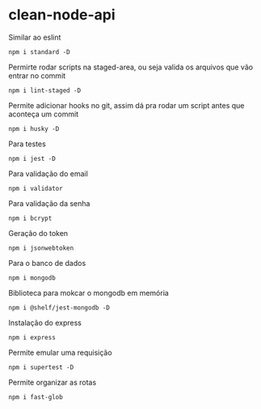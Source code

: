 # clean-node-api

Similar ao eslint
```
npm i standard -D
```

Permirte rodar scripts na staged-area, ou seja valida os arquivos que vão entrar no commit
```
npm i lint-staged -D
```

Permite adicionar hooks no git, assim dá pra rodar um script antes que aconteça um commit
```
npm i husky -D
```

Para testes
```
npm i jest -D
```

Para validação do email
```
npm i validator
```

Para validação da senha
```
npm i bcrypt
```

Geração do token
```
npm i jsonwebtoken
```

Para o banco de dados
```
npm i mongodb
```

Biblioteca para mokcar o mongodb em memória
```
npm i @shelf/jest-mongodb -D
```

Instalação do express
```
npm i express
```

Permite emular uma requisição
```
npm i supertest -D
```

Permite organizar as rotas
```
npm i fast-glob
```